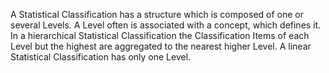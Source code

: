 A Statistical Classification has a structure which is composed of one or several Levels. A Level often is associated with a concept, which defines it. In a hierarchical Statistical Classification the Classification Items of each Level but the highest are aggregated to the nearest higher Level. A linear Statistical Classification has only one Level. 